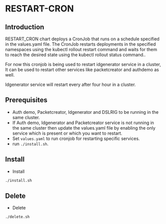 # RESTART-CRON

## Introduction
RESTART_CRON chart deploys a CronJob that runs on a schedule specified in the values.yaml file. The CronJob restarts deployments in the specified namespaces using the kubectl rollout restart command and waits for them to reach the desired state using the kubectl rollout status command..

For now this cronjob is being used to restart idgenerator service in a cluster, It can be used to restart other services like packetcreator and authdemo as well.

Idgenerator service will restart every after four hour in a cluster.

## Prerequisites
* Auth demo, Packetcreator, Idgenerator and DSLRIG to be running in the same cluster.
* If Auth demo, Idgenerator and Packetcreator service is not running in the same cluster then update the values.yaml file by enabling the only service which is present or which you want to restart.
* Set `values.yaml` to run cronjob for restarting specific services.
* run `./install.sh`.

## Install
* Install
```sh
./install.sh
```

## Delete
* Delete
```sh
./delete.sh
```
